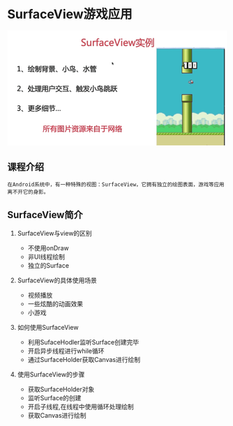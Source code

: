 # SurfaceView游戏应用
![SurfaceView案例](/readme_img/a0.png)
## 课程介绍

    在Android系统中，有一种特殊的视图：SurfaceView，它拥有独立的绘图表面，游戏等应用离不开它的身影。
    
## SurfaceView简介

1. SurfaceView与view的区别

   - 不使用onDraw
   -  非UI线程绘制 
   -  独立的Surface

2. SurfaceView的具体使用场景

    - 视频播放
    - 一些炫酷的动画效果
    - 小游戏

3. 如何使用SurfaceView

    - 利用SufaceHodler监听Surface创建完毕
    - 开启异步线程进行while循环
    - 通过SurfaceHolder获取Canvas进行绘制
    
4. 使用SurfaceView的步骤
    
    - 获取SurfaceHolder对象
    - 监听Surface的创建
    - 开启子线程,在线程中使用循环处理绘制
    - 获取Canvas进行绘制
